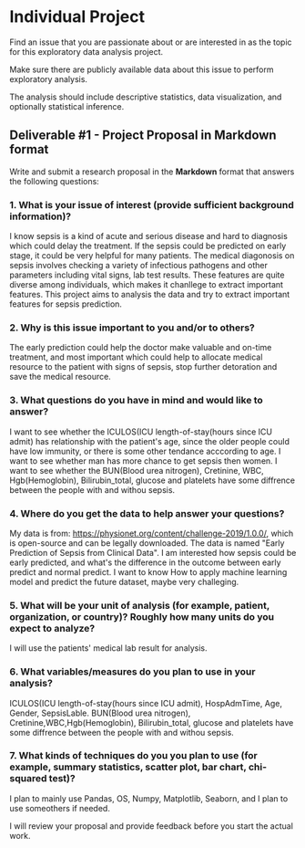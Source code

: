 # Individual Project

Find an issue that you are passionate about or are interested in as the topic for this exploratory data analysis project.

Make sure there are publicly available data about this issue to perform exploratory analysis.

The analysis should include descriptive statistics, data visualization, and optionally statistical inference.

## Deliverable #1 - Project Proposal in Markdown format

Write and submit a research proposal in the **Markdown** format that answers the following questions:

### 1. What is your issue of interest (provide sufficient background information)?

I know sepsis is a kind of acute and serious disease and hard to diagnosis which could delay the treatment. If the sepsis could be predicted on early stage, it  could be very helpful for many patients.
The medical diagonosis on sepsis involves checking a variety of infectious pathogens and other parameters including vital signs, lab test results. These features are quite diverse among individuals, which makes it chanllege to extract important features. This project aims to analysis the data and try to extract important features for sepsis prediction.



### 2. Why is this issue important to you and/or to others?
The early prediction could help the doctor make valuable and on-time treatment, and most important which could help to allocate medical resource to the patient with signs of sepsis, stop further detoration and save the medical resource.



### 3. What questions do you have in mind and would like to answer?

I want to see whether the ICULOS(ICU length-of-stay(hours since ICU admit) has relationship with the patient's age, since the older people could have low immunity, or there is some other tendance acccording to age.
I want to see whether man has more chance to get sepsis  then women.
I want to see whether the BUN(Blood urea nitrogen), Cretinine, WBC, Hgb(Hemoglobin), Bilirubin_total, glucose and platelets have some diffrence between the people with and withou sepsis.


### 4. Where do you get the data to help answer your questions? 
My data is from: https://physionet.org/content/challenge-2019/1.0.0/, which is open-source and can be legally downloaded.
The data is named "Early Prediction of Sepsis from Clinical Data". I am interested how sepsis could be early predicted, and what's the difference in the outcome between early predict and normal predict.
I want to know How to apply machine learning model and predict the future dataset, maybe very challeging.


### 5. What will be your unit of analysis (for example, patient, organization, or country)? Roughly how many units do you expect to analyze?
I will use the patients' medical lab result for analysis.

### 6. What variables/measures do you plan to use in your analysis?
ICULOS(ICU length-of-stay(hours since ICU admit), HospAdmTime, Age, Gender, SepsisLable.
BUN(Blood urea nitrogen), Cretinine,WBC,Hgb(Hemoglobin), Bilirubin_total, glucose and platelets have some diffrence between the people with and withou sepsis.

### 7. What kinds of techniques do you you plan to use (for example, summary statistics, scatter plot, bar chart, chi-squared test)? 
I plan to mainly use Pandas, OS, Numpy, Matplotlib, Seaborn, and I plan to use someothers if needed.

I will review your proposal and provide feedback before you start the actual work.
